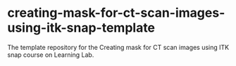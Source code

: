 # creating-mask-for-ct-scan-images-using-itk-snap-template
The template repository for the Creating mask for CT scan images using ITK snap course on Learning Lab.
